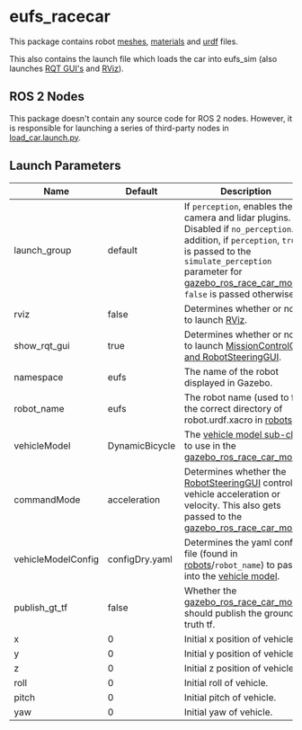 # eufs_racecar
This package contains robot [meshes](./meshes), [materials](./materials) and [urdf](./urdf) files.

This also contains the launch file which loads the car into eufs_sim (also launches [RQT GUI's](../eufs_rqt/README.md) and [RViz](http://wiki.ros.org/rviz)).

## ROS 2 Nodes
This package doesn't contain any source code for ROS 2 nodes. However, it is responsible for launching a series of third-party nodes in [load_car.launch.py](./launch/load_car.launch.py).

## Launch Parameters

| Name | Default | Description |
| ---- | ------- | ----------- |
| launch_group       | default        | If `perception`, enables the camera and lidar plugins. Disabled if `no_perception`. In addition, if `perception`, `true` is passed to the `simulate_perception` parameter for [gazebo_ros_race_car_model](../eufs_plugins/gazebo_race_car_model/src/gazebo_ros_race_car_model.cpp). `false` is passed otherwise. |
| rviz               | false          | Determines whether or not to launch [RViz](http://wiki.ros.org/rviz). |
| show_rqt_gui       | true           | Determines whether or not to launch [MissionControlGUI and RobotSteeringGUI](../eufs_rqt/README.md). |
| namespace          | eufs           | The name of the robot displayed in Gazebo. |
| robot_name         | eufs           | The robot name (used to find the correct directory of robot.urdf.xacro in [robots](./robots)). |
| vehicleModel       | DynamicBicycle | The [vehicle model sub-class](../eufs_models/src) to use in the [gazebo_ros_race_car_model](../eufs_plugins/gazebo_race_car_model/src/gazebo_ros_race_car_model.cpp). |
| commandMode        | acceleration   | Determines whether the [RobotSteeringGUI](../eufs_rqt/src/eufs_rqt/EUFSRobotSteeringGUI.py) controls vehicle acceleration or velocity. This also gets passed to the [gazebo_ros_race_car_model](../eufs_plugins/gazebo_race_car_model/src/gazebo_ros_race_car_model.cpp). |
| vehicleModelConfig | configDry.yaml | Determines the yaml config file (found in [robots](./robots)/`robot_name`) to pass into the [vehicle model](../eufs_models/README.md). |
| publish_gt_tf      | false          | Whether the [gazebo_ros_race_car_model](../eufs_plugins/gazebo_race_car_model/src/gazebo_ros_race_car_model.cpp) should publish the ground truth tf. |
| x                  | 0              | Initial x position of vehicle. |
| y                  | 0              | Initial y position of vehicle. |
| z                  | 0              | Initial z position of vehicle. |
| roll               | 0              | Initial roll of vehicle. |
| pitch              | 0              | Initial pitch of vehicle. |
| yaw                | 0              | Initial yaw of vehicle. |
